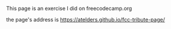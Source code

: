 This page is an exercise I did on freecodecamp.org

the page's address is https://atelders.github.io/fcc-tribute-page/
